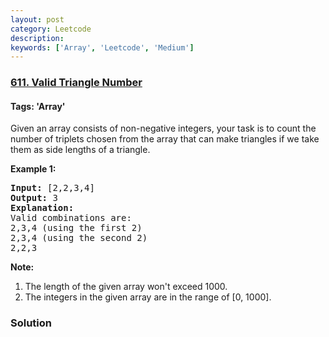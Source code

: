 ```yaml
---
layout: post
category: Leetcode
description: 
keywords: ['Array', 'Leetcode', 'Medium']
---
```

### [611. Valid Triangle Number](https://leetcode.com/problems/valid-triangle-number)

#### Tags: 'Array'

<div class="content__u3I1 question-content__JfgR"><div>Given an array consists of non-negative integers,  your task is to count the number of triplets chosen from the array that can make triangles if we take them as side lengths of a triangle.

<p><b>Example 1:</b><br/>
</p><pre><b>Input:</b> [2,2,3,4]
<b>Output:</b> 3
<b>Explanation:</b>
Valid combinations are: 
2,3,4 (using the first 2)
2,3,4 (using the second 2)
2,2,3
</pre>
<p></p>
<p><b>Note:</b><br/>
</p><ol>
<li>The length of the given array won't exceed 1000.</li>
<li>The integers in the given array are in the range of [0, 1000].</li>
</ol>
<p></p>
</div></div>

### Solution
